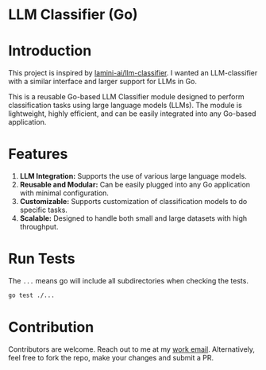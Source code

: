 # LLM Classifier (Go)

# Introduction

This project is inspired by [lamini-ai/llm-classifier](https://github.com/lamini-ai/llm-classifier). I wanted an LLM-classifier with a similar interface and larger support for LLMs in Go.

This is a reusable Go-based LLM Classifier module designed to perform classification tasks using large language models (LLMs). The module is lightweight, highly efficient, and can be easily integrated into any Go-based application.

# Features

1. **LLM Integration:** Supports the use of various large language models.
2. **Reusable and Modular:** Can be easily plugged into any Go application with minimal configuration.
3. **Customizable:** Supports customization of classification models to do specific tasks.
4. **Scalable:** Designed to handle both small and large datasets with high throughput.

# Run Tests

The `...` means go will include all subdirectories when checking the tests.

```bash
go test ./...
```

# Contribution

Contributors are welcome. Reach out to me at my [work email](mailto:contact.adityapatange@gmail.com). Alternatively, feel free to fork the repo, make your changes and submit a PR.
